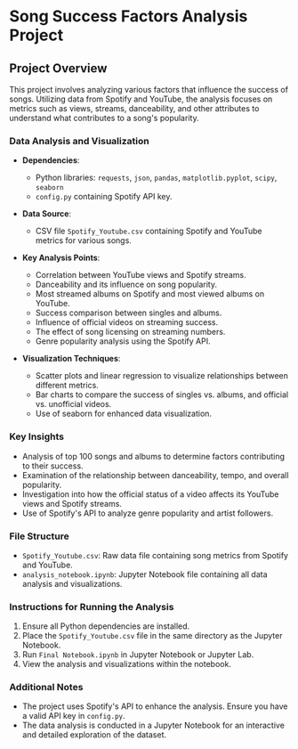 # Song Success Factors Analysis Project

## Project Overview

This project involves analyzing various factors that influence the success of songs. Utilizing data from Spotify and YouTube, the analysis focuses on metrics such as views, streams, danceability, and other attributes to understand what contributes to a song's popularity.

### Data Analysis and Visualization

- **Dependencies**: 
  - Python libraries: `requests`, `json`, `pandas`, `matplotlib.pyplot`, `scipy`, `seaborn`
  - `config.py` containing Spotify API key.

- **Data Source**: 
  - CSV file `Spotify_Youtube.csv` containing Spotify and YouTube metrics for various songs.

- **Key Analysis Points**:
  - Correlation between YouTube views and Spotify streams.
  - Danceability and its influence on song popularity.
  - Most streamed albums on Spotify and most viewed albums on YouTube.
  - Success comparison between singles and albums.
  - Influence of official videos on streaming success.
  - The effect of song licensing on streaming numbers.
  - Genre popularity analysis using the Spotify API.

- **Visualization Techniques**:
  - Scatter plots and linear regression to visualize relationships between different metrics.
  - Bar charts to compare the success of singles vs. albums, and official vs. unofficial videos.
  - Use of seaborn for enhanced data visualization.

### Key Insights

- Analysis of top 100 songs and albums to determine factors contributing to their success.
- Examination of the relationship between danceability, tempo, and overall popularity.
- Investigation into how the official status of a video affects its YouTube views and Spotify streams.
- Use of Spotify's API to analyze genre popularity and artist followers.

### File Structure

- `Spotify_Youtube.csv`: Raw data file containing song metrics from Spotify and YouTube.
- `analysis_notebook.ipynb`: Jupyter Notebook file containing all data analysis and visualizations.

### Instructions for Running the Analysis

1. Ensure all Python dependencies are installed.
2. Place the `Spotify_Youtube.csv` file in the same directory as the Jupyter Notebook.
3. Run `Final Notebook.ipynb` in Jupyter Notebook or Jupyter Lab.
4. View the analysis and visualizations within the notebook.

### Additional Notes

- The project uses Spotify's API to enhance the analysis. Ensure you have a valid API key in `config.py`.
- The data analysis is conducted in a Jupyter Notebook for an interactive and detailed exploration of the dataset.
